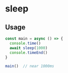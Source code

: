 # sleep

## Usage

```js
const main = async () => {
  console.time()
  await sleep(1000)
  console.timeEnd()
}

main()  // near 1000ms
```
